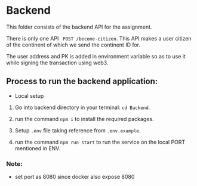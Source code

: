 # Backend

This folder consists of the backend API for the assignment. 

There is only one API ` POST /become-citizen`. This API makes a user citizen of the continent of which we send the continent ID for.

The user address and PK is added in environment variable so as to use it while signing the transaction using web3.


## Process to run the backend application:

- Local setup

1. Go into backend directory in your terminal: `cd Backend`.

2. run the command `npm i` to install the required packages.

3. Setup `.env` file taking reference from `.env.example`.

4. run the command `npm run start` to run the service on the local PORT mentioned in ENV.

### Note:

- set port as 8080 since docker also expose 8080